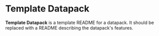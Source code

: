 # Template Datapack

**Template Datapack** is a template README for a datapack. It should be replaced with a README describing the datapack's features.
